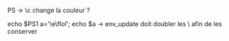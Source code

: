 PS -> \c change la couleur ?

echo $PS1
a='\e\flol'; echo $a
-> env_update doit doubler les \ afin de les conserver

